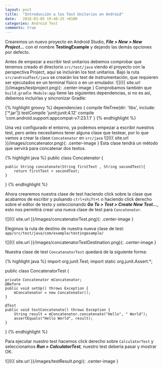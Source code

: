 ```yaml
---
layout: post
title:  "Introducción a los Test Unitarios en Android"
date:   2016-03-05 19:46:15 +0100
categories: Android Test
comments: true
---
```

Crearemos un nuevo proyecto en Android Studio, **_File > New > New Project..._** con el nombre **TestingExample**  y dejando las demás opciones por defecto.

Antes de empezar a escribir test unitarios debemos comprobar que tenemos creado el directorio `src/test/java` viendo el proyecto con la perspectiva Project, aquí se incluirán los test unitarios. Bajo la ruta `src/androidTest/java` se crearán los test de instrumentación, que requieren ser ejecutados en un terminal físico o en un emulador.
![]({{ site.url }}/images/testproject.png){: .center-image }
Comprobamos también que `build.gradle Module:app` tiene las siguientes dependencias, si no es así, debemos incluirlas y sincronizar Gradle:

{% highlight groovy %}
  dependencies {
      compile fileTree(dir: 'libs', include: ['*.jar'])
      testCompile 'junit:junit:4.12'
      compile 'com.android.support:appcompat-v7:23.1.1'
  }
{% endhighlight %}

Una vez configurado el entorno, ya podemos empezar a escribir nuestros test, pero antes necesitamos tener alguna clase que testear, por lo que vamos a crear la clase `Concatenator` en `src/java`
![]({{ site.url }}/images/concatenator.png){: .center-image }
Esta clase tendrá un método que servirá para concatenar dos textos.

{% highlight java %}
public class Concatenator {

    public String concatenate(String firstText , String secondText){
        return firstText + secondText;
    }
}
{% endhighlight %}

Ahora crearemos nuestra clase de test haciendo click sobre la clase que acabamos de escribir y pulsando `ctrl+shift+t` o haciendo click derecho sobre el editor de texto y seleccionando **_Go To > Test > Create New Test..._**, esto nos permitirá crear una nueva clase de test para `Concatenator`.

![]({{ site.url }}/images/concatenatorTest.png){: .center-image }

Elegimos la ruta de destino de nuestra nueva clase de test: `app/src/test/java/com/example/testingexample/`

![]({{ site.url }}/images/concatenatorTestDestination.png){: .center-image }

Nuestra clase de test `ConcatenatorTest` quedará de la siguiente forma:

{% highlight java %}
import org.junit.Test;
import static org.junit.Assert.*;

public class ConcatenatorTest {

    private Concatenator mConcatenator;
    @Before
    public void setUp() throws Exception {
        mConcatenator = new Concatenator();
    }

    @Test
    public void testConcatenate() throws Exception {
        String result = mConcatenator.concatenate("Hello", " World");
        assertEquals("Hello World", result);
    }
}
{% endhighlight %}

Para ejecutar nuestro test hacemos click derecho sobre `CalculatorTest` y seleccionamos **_Run > CalculatorTest_**, nuestro test debería pasar y mostrar OK.

![]({{ site.url }}/images/testResult.png){: .center-image }
